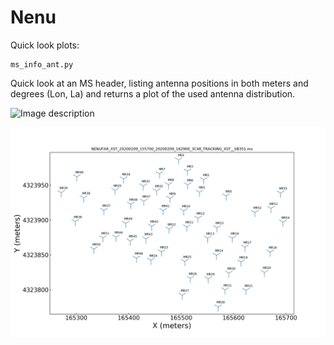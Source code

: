 # Nenu
Quick look plots: 

    ms_info_ant.py 
Quick look at an MS header, listing antenna positions in both meters and degrees (Lon, La)  and returns a plot of the used antenna distribution.  
    
![Image description]()

![Image description](https://github.com/tremou/Nenu/blob/master/NENUFAR_XST_20200209_155700_20200209_162900_3C48_TRACKING_XST__SB351.ms_plotant.png)

